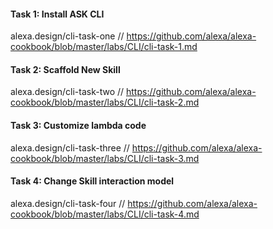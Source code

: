 #### Task 1: Install ASK CLI
alexa.design/cli-task-one  // https://github.com/alexa/alexa-cookbook/blob/master/labs/CLI/cli-task-1.md

#### Task 2: Scaffold New Skill
alexa.design/cli-task-two // https://github.com/alexa/alexa-cookbook/blob/master/labs/CLI/cli-task-2.md

#### Task 3: Customize lambda code
alexa.design/cli-task-three // https://github.com/alexa/alexa-cookbook/blob/master/labs/CLI/cli-task-3.md

#### Task 4: Change Skill interaction model
alexa.design/cli-task-four // https://github.com/alexa/alexa-cookbook/blob/master/labs/CLI/cli-task-4.md